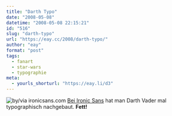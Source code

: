 ```yaml
---
title: "Darth Typo"
date: "2008-05-08"
datetime: "2008-05-08 22:15:21"
id: "516"
slug: "darth-typo"
url: "https://eay.cc/2008/darth-typo/"
author: "eay"
format: "post"
tags:
  - fanart
  - star-wars
  - typographie
meta:
  - yourls_shorturl: "https://eay.li/d3"
---
```


![](/uploads/2008/vaderfont.gif "by/via ironicsans.com") [Bei Ironic Sans](http://www.ironicsans.com/2008/05/how_bold_can_darth_vader_be.html) hat man Darth Vader mal typographisch nachgebaut. **Fett!**
